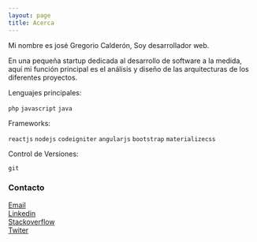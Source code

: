```yaml
---
layout: page
title: Acerca
---
```


Mi nombre es josé Gregorio Calderón, Soy desarrollador web.

En una pequeña startup dedicada al desarrollo de software a la medida, aquí mi función principal es el análisis y diseño de las arquitecturas de los diferentes proyectos.

Lenguajes principales:

`php` `javascript` `java`

Frameworks: 

`reactjs` `nodejs` `codeigniter` `angularjs` `bootstrap` `materializecss`

Control de Versiones: 

`git` 


### Contacto


<div class="container">
    <div class="row">
        <div class="col-md-12">
            <a href="mailto:jgregorio2791@gmail.com">Email</a>
        </div>
    </div>
    <div class="row">
        <div class="col-md-4">
            <a href="https://www.linkedin.com/in/josegregoriocalderon/" target="_blank">Linkedin</a>
        </div>
        <div class="col-md-4">
            <a href="https://es.stackoverflow.com/users/1839/goyo?tab=profile" target="_blank">Stackoverflow</a>
        </div>
        <div class="col-md-4">
            <a href="https://twitter.com/JoseGregoCal" target="_blank">Twiter</a>
        </div>
    </div>
</div>